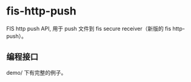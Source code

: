 # fis-http-push

FIS http push API, 用于 push 文件到 fis secure receiver（新版的 fis http-push）。

## 编程接口

demo/ 下有完整的例子。

```

```
